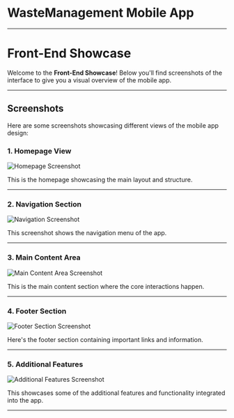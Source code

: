 # WasteManagement Mobile App

---

# Front-End Showcase

Welcome to the **Front-End Showcase**! Below you'll find screenshots of the interface to give you a visual overview of the mobile app.

---

## Screenshots

Here are some screenshots showcasing different views of the mobile app design:

### 1. **Homepage View**

![Homepage Screenshot](https://github.com/user-attachments/assets/7fce5717-2156-496e-805b-c82c64dc5e1d)

This is the homepage showcasing the main layout and structure.

---

### 2. **Navigation Section**

![Navigation Screenshot](https://github.com/user-attachments/assets/cd826d78-cd17-426a-9afa-d923148d5fbb)

This screenshot shows the navigation menu of the app.

---

### 3. **Main Content Area**

![Main Content Area Screenshot](https://github.com/user-attachments/assets/d60bf17d-670e-4a38-8ea1-0c15d39bd147)

This is the main content section where the core interactions happen.

---

### 4. **Footer Section**

![Footer Section Screenshot](https://github.com/user-attachments/assets/1a907150-8c02-4da1-818a-00b6dd293e6a)

Here's the footer section containing important links and information.

---

### 5. **Additional Features**

![Additional Features Screenshot](https://github.com/user-attachments/assets/83399359-ec4b-4b11-8a77-d7dbf9e8fb49)

This showcases some of the additional features and functionality integrated into the app.

---

